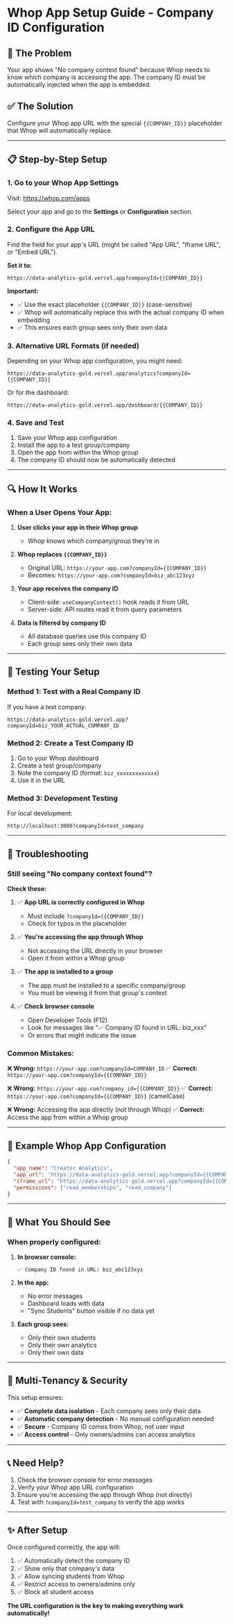 # Whop App Setup Guide - Company ID Configuration

## 🎯 The Problem

Your app shows "No company context found" because Whop needs to know which company is accessing the app. The company ID must be automatically injected when the app is embedded.

## ✅ The Solution

Configure your Whop app URL with the special `{{COMPANY_ID}}` placeholder that Whop will automatically replace.

---

## 📋 Step-by-Step Setup

### 1. **Go to your Whop App Settings**

Visit: https://whop.com/apps

Select your app and go to the **Settings** or **Configuration** section.

### 2. **Configure the App URL**

Find the field for your app's URL (might be called "App URL", "Iframe URL", or "Embed URL").

**Set it to:**
```
https://data-analytics-gold.vercel.app?companyId={{COMPANY_ID}}
```

**Important:**
- ✅ Use the exact placeholder `{{COMPANY_ID}}` (case-sensitive)
- ✅ Whop will automatically replace this with the actual company ID when embedding
- ✅ This ensures each group sees only their own data

### 3. **Alternative URL Formats (if needed)**

Depending on your Whop app configuration, you might need:

```
https://data-analytics-gold.vercel.app/analytics?companyId={{COMPANY_ID}}
```

Or for the dashboard:
```
https://data-analytics-gold.vercel.app/dashboard/{{COMPANY_ID}}
```

### 4. **Save and Test**

1. Save your Whop app configuration
2. Install the app to a test group/company
3. Open the app from within the Whop group
4. The company ID should now be automatically detected

---

## 🔍 How It Works

### When a User Opens Your App:

1. **User clicks your app in their Whop group**
   - Whop knows which company/group they're in

2. **Whop replaces `{{COMPANY_ID}}`**
   - Original URL: `https://your-app.com?companyId={{COMPANY_ID}}`
   - Becomes: `https://your-app.com?companyId=biz_abc123xyz`

3. **Your app receives the company ID**
   - Client-side: `useCompanyContext()` hook reads it from URL
   - Server-side: API routes read it from query parameters

4. **Data is filtered by company ID**
   - All database queries use this company ID
   - Each group sees only their own data

---

## 🧪 Testing Your Setup

### Method 1: Test with a Real Company ID

If you have a test company:
```
https://data-analytics-gold.vercel.app?companyId=biz_YOUR_ACTUAL_COMPANY_ID
```

### Method 2: Create a Test Company ID

1. Go to your Whop dashboard
2. Create a test group/company
3. Note the company ID (format: `biz_xxxxxxxxxxxxx`)
4. Use it in the URL

### Method 3: Development Testing

For local development:
```
http://localhost:3000?companyId=test_company
```

---

## 🔧 Troubleshooting

### Still seeing "No company context found"?

**Check these:**

1. ✅ **App URL is correctly configured in Whop**
   - Must include `?companyId={{COMPANY_ID}}`
   - Check for typos in the placeholder

2. ✅ **You're accessing the app through Whop**
   - Not accessing the URL directly in your browser
   - Open it from within a Whop group

3. ✅ **The app is installed to a group**
   - The app must be installed to a specific company/group
   - You must be viewing it from that group's context

4. ✅ **Check browser console**
   - Open Developer Tools (F12)
   - Look for messages like "✅ Company ID found in URL: biz_xxx"
   - Or errors that might indicate the issue

### Common Mistakes:

❌ **Wrong:** `https://your-app.com?companyId=COMPANY_ID`
✅ **Correct:** `https://your-app.com?companyId={{COMPANY_ID}}`

❌ **Wrong:** `https://your-app.com?company_id={{COMPANY_ID}}`
✅ **Correct:** `https://your-app.com?companyId={{COMPANY_ID}}` (camelCase)

❌ **Wrong:** Accessing the app directly (not through Whop)
✅ **Correct:** Access the app from within a Whop group

---

## 📝 Example Whop App Configuration

```json
{
  "app_name": "Creator Analytics",
  "app_url": "https://data-analytics-gold.vercel.app?companyId={{COMPANY_ID}}",
  "iframe_url": "https://data-analytics-gold.vercel.app?companyId={{COMPANY_ID}}",
  "permissions": ["read_memberships", "read_company"]
}
```

---

## 🎯 What You Should See

### When properly configured:

1. **In browser console:**
   ```
   ✅ Company ID found in URL: biz_abc123xyz
   ```

2. **In the app:**
   - No error messages
   - Dashboard loads with data
   - "Sync Students" button visible if no data yet

3. **Each group sees:**
   - Only their own students
   - Only their own analytics
   - Only their own data

---

## 🔐 Multi-Tenancy & Security

This setup ensures:

- ✅ **Complete data isolation** - Each company sees only their data
- ✅ **Automatic company detection** - No manual configuration needed
- ✅ **Secure** - Company ID comes from Whop, not user input
- ✅ **Access control** - Only owners/admins can access analytics

---

## 📞 Need Help?

1. Check the browser console for error messages
2. Verify your Whop app URL configuration
3. Ensure you're accessing the app through Whop (not directly)
4. Test with `?companyId=test_company` to verify the app works

---

## ✨ After Setup

Once configured correctly, the app will:

1. ✅ Automatically detect the company ID
2. ✅ Show only that company's data
3. ✅ Allow syncing students from Whop
4. ✅ Restrict access to owners/admins only
5. ✅ Block all student access

**The URL configuration is the key to making everything work automatically!**
